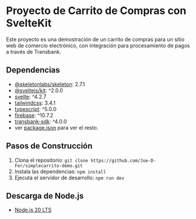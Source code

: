 # Proyecto de Carrito de Compras con SvelteKit

Este proyecto es una demostración de un carrito de compras para un sitio web de comercio electrónico, con integración para procesamiento de pagos a través de Transbank.

## Dependencias

- [@skeletonlabs/skeleton](https://www.npmjs.com/package/@skeletonlabs/skeleton): 2.7.1
- [@sveltejs/kit](https://www.npmjs.com/package/@sveltejs/kit): ^2.0.0
- [svelte](https://www.npmjs.com/package/svelte): ^4.2.7
- [tailwindcss](https://www.npmjs.com/package/tailwindcss): 3.4.1
- [typescript](https://www.npmjs.com/package/typescript): ^5.0.0
- [firebase](https://www.npmjs.com/package/firebase): ^10.7.2
- [transbank-sdk](https://www.npmjs.com/package/transbank-sdk): ^4.0.0
- ver [package.json](https://github.com/Joe-D-Fer/simplecarrito-demo/blob/main/package.json) para ver el resto.

## Pasos de Construcción

1. Clona el repositorio: `git clone https://github.com/Joe-D-Fer/simplecarrito-demo.git`
2. Instala las dependencias: `npm install`
3. Ejecuta el servidor de desarrollo: `npm run dev`

## Descarga de Node.js

- [Node.js 20 LTS](https://nodejs.org/en/download/)
